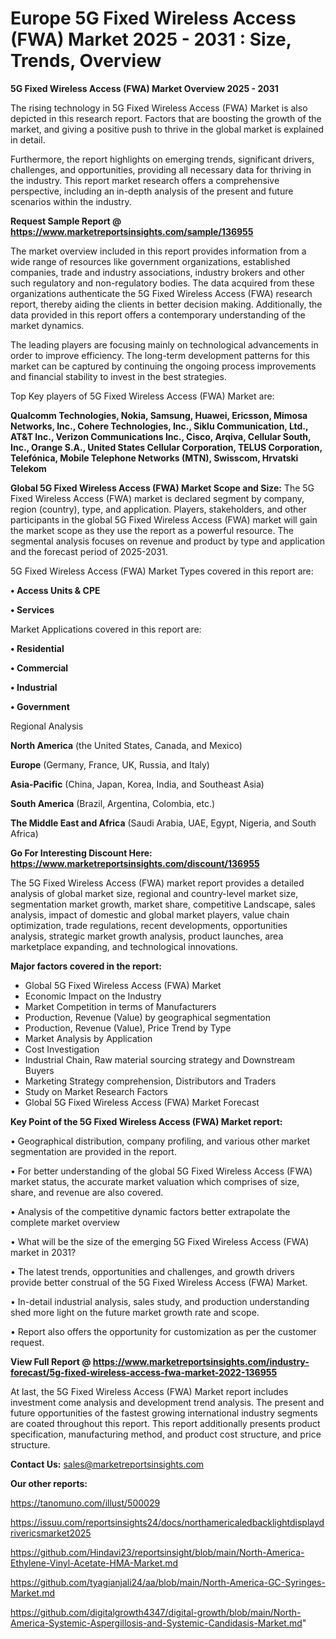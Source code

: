  # Europe 5G Fixed Wireless Access (FWA) Market 2025 - 2031 : Size, Trends, Overview

<Strong> 5G Fixed Wireless Access (FWA) Market Overview 2025 - 2031</strong>

The rising technology in 5G Fixed Wireless Access (FWA) Market is also depicted in this research report. Factors that are boosting the growth of the market, and giving a positive push to thrive in the global market is explained in detail.

Furthermore, the report highlights on emerging trends, significant drivers, challenges, and opportunities, providing all necessary data for thriving in the industry. This report market research offers a comprehensive perspective, including an in-depth analysis of the present and future scenarios within the industry.

<strong>Request Sample Report @ <a href=https://www.marketreportsinsights.com/sample/136955>https://www.marketreportsinsights.com/sample/136955</a></strong>

The market overview included in this report provides information from a wide range of resources like government organizations, established companies, trade and industry associations, industry brokers and other such regulatory and non-regulatory bodies. The data acquired from these organizations authenticate the 5G Fixed Wireless Access (FWA) research report, thereby aiding the clients in better decision making. Additionally, the data provided in this report offers a contemporary understanding of the market dynamics.

The leading players are focusing mainly on technological advancements in order to improve efficiency. The long-term development patterns for this market can be captured by continuing the ongoing process improvements and financial stability to invest in the best strategies.

Top Key players of 5G Fixed Wireless Access (FWA) Market are:

<strong>Qualcomm Technologies, Nokia, Samsung, Huawei, Ericsson, Mimosa Networks, Inc., Cohere Technologies, Inc., Siklu Communication, Ltd., AT&T Inc., Verizon Communications Inc., Cisco, Arqiva, Cellular South, Inc., Orange S.A., United States Cellular Corporation, TELUS Corporation, Telefónica, Mobile Telephone Networks (MTN), Swisscom, Hrvatski Telekom</strong>

<strong><b>Global 5G Fixed Wireless Access (FWA) Market Scope and Size:</b></strong>
The 5G Fixed Wireless Access (FWA) market is declared segment by company, region (country), type, and application. Players, stakeholders, and other participants in the global 5G Fixed Wireless Access (FWA) market will gain the market scope as they use the report as a powerful resource. The segmental analysis focuses on revenue and product by type and application and the forecast period of 2025-2031.

5G Fixed Wireless Access (FWA) Market Types covered in this report are:

<strong>• Access Units & CPE

• Services</strong>

Market Applications covered in this report are:

<strong>• Residential

• Commercial

• Industrial

• Government</strong> 

Regional Analysis

<strong>North America</strong> (the United States, Canada, and Mexico)

<strong>Europe</strong> (Germany, France, UK, Russia, and Italy)

<strong>Asia-Pacific</strong> (China, Japan, Korea, India, and Southeast Asia)

<strong>South America</strong> (Brazil, Argentina, Colombia, etc.)

<strong>The Middle East and Africa</strong> (Saudi Arabia, UAE, Egypt, Nigeria, and South Africa)

<strong>Go For Interesting Discount Here: <a href=https://www.marketreportsinsights.com/discount/136955>https://www.marketreportsinsights.com/discount/136955</a></strong>

The 5G Fixed Wireless Access (FWA) market report provides a detailed analysis of global market size, regional and country-level market size, segmentation market growth, market share, competitive Landscape, sales analysis, impact of domestic and global market players, value chain optimization, trade regulations, recent developments, opportunities analysis, strategic market growth analysis, product launches, area marketplace expanding, and technological innovations.

<strong><b>Major factors covered in the report:</b></strong>
<ul>
  <li>Global 5G Fixed Wireless Access (FWA) Market </li>
  <li>Economic Impact on the Industry</li>
  <li>Market Competition in terms of Manufacturers</li>
  <li>Production, Revenue (Value) by geographical segmentation</li>
  <li>Production, Revenue (Value), Price Trend by Type</li>
  <li>Market Analysis by Application</li>
  <li>Cost Investigation</li>
  <li>Industrial Chain, Raw material sourcing strategy and Downstream Buyers</li>
  <li>Marketing Strategy comprehension, Distributors and Traders</li>
  <li>Study on Market Research Factors</li>
  <li>Global 5G Fixed Wireless Access (FWA) Market Forecast</li>
</ul>

<strong><b>Key Point of the 5G Fixed Wireless Access (FWA) Market report:</b></strong>

• Geographical distribution, company profiling, and various other market segmentation are provided in the report.

• For better understanding of the global 5G Fixed Wireless Access (FWA) market status, the accurate market valuation which comprises of size, share, and revenue are also covered.

• Analysis of the competitive dynamic factors better extrapolate the complete market overview

• What will be the size of the emerging 5G Fixed Wireless Access (FWA) market in 2031?

• The latest trends, opportunities and challenges, and growth drivers provide better construal of the 5G Fixed Wireless Access (FWA) Market.

• In-detail industrial analysis, sales study, and production understanding shed more light on the future market growth rate and scope.

• Report also offers the opportunity for customization as per the customer request.

<strong><b>View Full Report @ <a href=https://www.marketreportsinsights.com/industry-forecast/5g-fixed-wireless-access-fwa-market-2022-136955>https://www.marketreportsinsights.com/industry-forecast/5g-fixed-wireless-access-fwa-market-2022-136955</a></b></strong>


At last, the 5G Fixed Wireless Access (FWA) Market report includes investment come analysis and development trend analysis. The present and future opportunities of the fastest growing international industry segments are coated throughout this report. This report additionally presents product specification, manufacturing method, and product cost structure, and price structure.

<strong>Contact Us:</strong>
sales@marketreportsinsights.com

<strong>Our other reports:</strong>

<a href=https://tanomuno.com/illust/500029>https://tanomuno.com/illust/500029</a>

<a href=https://issuu.com/reportsinsights24/docs/northamericaledbacklightdisplaydrivericsmarket2025>https://issuu.com/reportsinsights24/docs/northamericaledbacklightdisplaydrivericsmarket2025</a>

<a href=https://github.com/Hindavi23/reportsinsight/blob/main/North-America-Ethylene-Vinyl-Acetate-HMA-Market.md>https://github.com/Hindavi23/reportsinsight/blob/main/North-America-Ethylene-Vinyl-Acetate-HMA-Market.md</a>

<a href=https://github.com/tyagianjali24/aa/blob/main/North-America-GC-Syringes-Market.md>https://github.com/tyagianjali24/aa/blob/main/North-America-GC-Syringes-Market.md</a>

<a href=https://github.com/digitalgrowth4347/digital-growth/blob/main/North-America-Systemic-Aspergillosis-and-Systemic-Candidasis-Market.md>https://github.com/digitalgrowth4347/digital-growth/blob/main/North-America-Systemic-Aspergillosis-and-Systemic-Candidasis-Market.md</a>"
